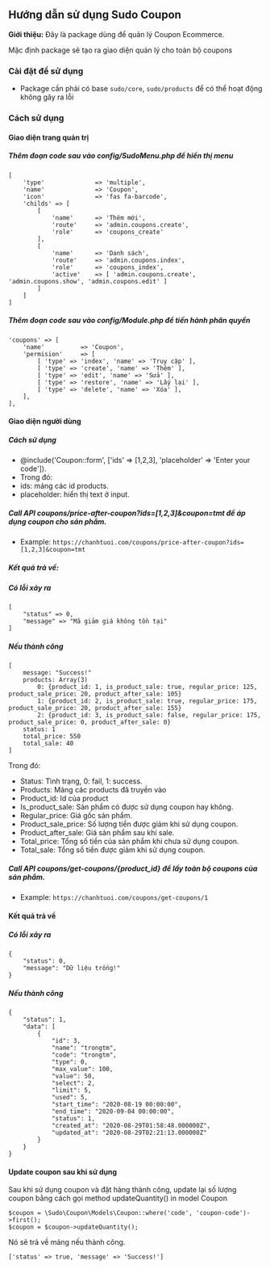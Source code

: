 ## Hướng dẫn sử dụng Sudo Coupon ##

**Giới thiệu:** Đây là package dùng để quản lý Coupon Ecommerce.

Mặc định package sẽ tạo ra giao diện quản lý cho toàn bộ coupons

### Cài đặt để sử dụng ###

- Package cần phải có base `sudo/core`, `sudo/products` để có thể hoạt động không gây ra lỗi

### Cách sử dụng ###

#### Giao diện trang quản trị ####

##### Thêm đoạn code sau vào config/SudoMenu.php để hiển thị menu ####
    [
        'type' 				=> 'multiple',
        'name' 				=> 'Coupon',
        'icon' 				=> 'fas fa-barcode',
        'childs' => [
            [
                'name' 		=> 'Thêm mới',
                'route' 	=> 'admin.coupons.create',
                'role' 		=> 'coupons_create'
            ],
            [
                'name' 		=> 'Danh sách',
                'route' 	=> 'admin.coupons.index',
                'role' 		=> 'coupons_index',
                'active' 	=> [ 'admin.coupons.create', 'admin.coupons.show', 'admin.coupons.edit' ]
            ]
        ]
    ]
##### Thêm đoạn code sau vào config/Module.php để tiến hành phân quyền ####
    'coupons' => [
        'name' 			=> 'Coupon',
        'permision' 	=> [
            [ 'type' => 'index', 'name' => 'Truy cập' ],
            [ 'type' => 'create', 'name' => 'Thêm' ],
            [ 'type' => 'edit', 'name' => 'Sửa' ],
            [ 'type' => 'restore', 'name' => 'Lấy lại' ],
            [ 'type' => 'delete', 'name' => 'Xóa' ],
        ],
    ],
#### Giao diện người dùng ####
##### Cách sử dụng #####
-  @include('Coupon::form', ['ids' => [1,2,3], 'placeholder' => 'Enter your code']). 
-  Trong đó:
-   ids: mảng các id products.
-   placeholder: hiển thị text ở input.

##### Call API coupons/price-after-coupon?ids=[1,2,3]&coupon=tmt để áp dụng coupon cho sản phẩm. #####
-   Example: `https://chanhtuoi.com/coupons/price-after-coupon?ids=[1,2,3]&coupon=tmt`

##### Kết quả trả về: #####
            
##### Có lỗi xảy ra #####

    [
        "status" => 0,
        "message" => "Mã giảm giá không tồn tại"
    ]
##### Nếu thành công #####

    [
        message: "Success!"
        products: Array(3)
            0: {product_id: 1, is_product_sale: true, regular_price: 125, product_sale_price: 20, product_after_sale: 105}
            1: {product_id: 2, is_product_sale: true, regular_price: 175, product_sale_price: 20, product_after_sale: 155}
            2: {product_id: 3, is_product_sale: false, regular_price: 175, product_sale_price: 0, product_after_sale: 0}
        status: 1
        total_price: 550
        total_sale: 40
    ]
    
Trong đó:
- Status: Tình trạng, 0: fail, 1: success.
- Products: Mảng các products đã truyền vào
- Product_id: Id của product
- Is_product_sale: Sản phẩm có được sử dụng coupon hay không.
- Regular_price: Giá gốc sản phẩm.
- Product_sale_price: Số lượng tiền được giảm khi sử dụng coupon.
- Product_after_sale: Giá sản phẩm sau khi sale.
- Total_price: Tổng số tiền của sản phẩm khi chưa sử dụng coupon.
- Total_sale: Tổng số tiền được giảm khi sử dụng coupon. 
    
##### Call API coupons/get-coupons/{product_id} để lấy toàn bộ coupons của sản phẩm. #####
-   Example: `https://chanhtuoi.com/coupons/get-coupons/1`
    
#### Kết quả trả về ####
##### Có lỗi xảy ra #####
    {
        "status": 0,
        "message": "Dữ liệu trống!"
    }
##### Nếu thành công #####
    {
        "status": 1,
        "data": [
            {
                "id": 3,
                "name": "trongtm",
                "code": "trongtm",
                "type": 0,
                "max_value": 100,
                "value": 50,
                "select": 2,
                "limit": 5,
                "used": 5,
                "start_time": "2020-08-19 00:00:00",
                "end_time": "2020-09-04 00:00:00",
                "status": 1,
                "created_at": "2020-08-29T01:58:48.000000Z",
                "updated_at": "2020-08-29T02:21:13.000000Z"
            }
        }
    }
#### Update coupon sau khi sử dụng ###
Sau khi sử dụng coupon và đặt hàng thành công, update lại số lượng coupon bằng cách gọi method updateQuantity() in model Coupon

    $coupon = \Sudo\Coupon\Models\Coupon::where('code', 'coupon-code')->first();
    $coupon = $coupon->updateQuantity();
    
Nó sẽ trả về mảng nếu thành công.

    ['status' => true, 'message' => 'Success!'] 